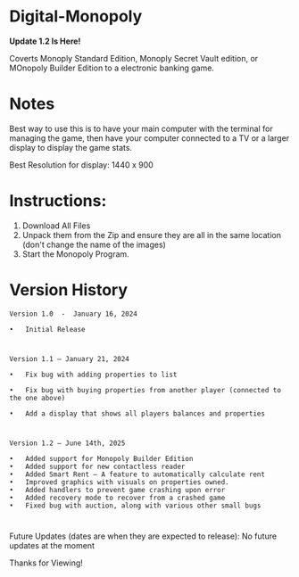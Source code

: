 # Digital-Monopoly

**Update 1.2 Is Here!**

Coverts Monoply Standard Edition, Monoply Secret Vault edition, or MOnopoly Builder Edition to a electronic banking game.

# Notes
Best way to use this is to have your main computer with the terminal for managing the game, then have your computer connected to a TV or a larger display to display the game stats.

Best Resolution for display: 1440 x 900

# Instructions:
1. Download All Files
2. Unpack them from the Zip and ensure they are all in the same location (don't change the name of the images)
4. Start the Monopoly Program.

# Version History
	Version 1.0  -  January 16, 2024

  	•	Initial Release 	
#
	Version 1.1 – January 21, 2024

  	•	Fix bug with adding properties to list

  	•	Fix bug with buying properties from another player (connected to the one above)

  	•	Add a display that shows all players balances and properties

#
	Version 1.2 – June 14th, 2025
 
	•	Added support for Monopoly Builder Edition
	•	Added support for new contactless reader
	•	Added Smart Rent – A feature to automatically calculate rent
	•	Improved graphics with visuals on properties owned.
	•	Added handlers to prevent game crashing upon error
	•	Added recovery mode to recover from a crashed game
	•	Fixed bug with auction, along with various other small bugs


# 
Future Updates (dates are when they are expected to release):
No future updates at the moment

 
Thanks for Viewing!
